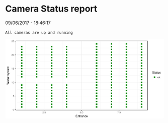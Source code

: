 Camera Status report
================
09/06/2017 - 18:46:17

    All cameras are up and running

![](camreport_files/figure-markdown_github/unnamed-chunk-2-1.png)

